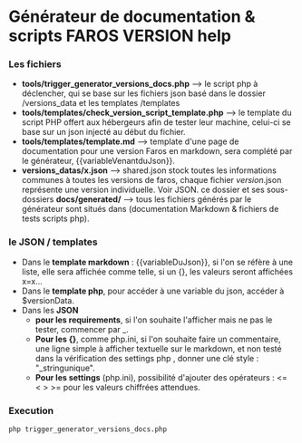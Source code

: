 # Générateur de documentation & scripts FAROS VERSION help

### Les fichiers
* **tools/trigger_generator_versions_docs.php** --> le script php à déclencher, qui se base sur les fichiers json basé dans le dossier /versions_data et les templates /templates  
* **tools/templates/check_version_script_template.php** --> le template du script PHP offert aux hébergeurs afin de tester leur machine, celui-ci se base sur un json injecté au début du fichier.
* **tools/templates/template.md** --> template d'une page de documentation pour une version Faros en markdown, sera complété par le générateur, {{variableVenantduJson}}.
* **versions_datas/x.json** --> shared.json stock toutes les informations communes à toutes les versions de faros, chaque fichier *version*.json représente une version individuelle. Voir JSON.
ce dossier et ses sous-dossiers **docs/generated/** --> tous les fichiers générés par le générateur sont situés dans  (documentation Markdown & fichiers de tests scripts php).
### le JSON / templates
* Dans le **template markdown** : {{variableDuJson}}, si l'on se réfère à une liste, elle sera affichée comme telle, si un {}, les valeurs seront affichées x=x...
* Dans le **template php**, pour accéder à une variable du json, accéder à $versionData.
* Dans les **JSON**
	*  **pour les requirements**, si l'on souhaite l'afficher mais ne pas le tester, commencer par _. 
	* **Pour les {}**, comme php.ini, si l'on souhaite faire un commentaire, une ligne simple à afficher textuelle sur le markdown, et non testé dans la vérification des settings php , donner une clé style : "_stringunique".
	* **Pour les settings** (php.ini), possibilité d'ajouter des opérateurs : <= < > >= pour les valeurs chiffrées attendues. 

### Execution
`php trigger_generator_versions_docs.php`
